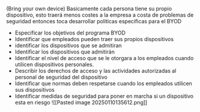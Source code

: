 (Bring your own device)
Basicamente cada persona tiene su propio dispositivo, esto traerá menos costes a la empresa a costa de problemas de seguridad entonces toca desarrollar políticas especificas para el BYOD

* Especificar los objetivos del programa BYOD
* Identificar que empleados pueden traer sus propios dispositivos
* identificar los dispositivos que se admitiran 
* Identificar los dispositivos que admitirán
* Identificar el nivel de acceso que se le otorgara a los empleados cuando utilicen dispositivos personales.
* Describir los derechos de acceso y las actividades autorizadas al personal de seguridad del dispositivo 
* Identificar que normas deben respetarse cuando los empleados utilicen sus dispositivos
* Identificar medidas de seguridad para poner en marcha si un dispositivo esta en riesgo 
![[Pasted image 20250110135612.png]]
